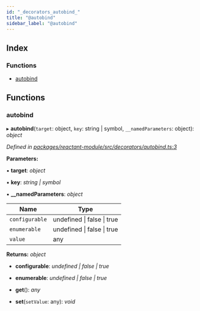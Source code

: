 ```yaml
---
id: "_decorators_autobind_"
title: "@autobind"
sidebar_label: "@autobind"
---
```


## Index

### Functions

* [autobind](_decorators_autobind_.md#autobind)

## Functions

###  autobind

▸ **autobind**(`target`: object, `key`: string | symbol, `__namedParameters`: object): *object*

*Defined in [packages/reactant-module/src/decorators/autobind.ts:3](https://github.com/unadlib/reactant/blob/d83826e/packages/reactant-module/src/decorators/autobind.ts#L3)*

**Parameters:**

▪ **target**: *object*

▪ **key**: *string | symbol*

▪ **__namedParameters**: *object*

Name | Type |
------ | ------ |
`configurable` | undefined &#124; false &#124; true |
`enumerable` | undefined &#124; false &#124; true |
`value` | any |

**Returns:** *object*

* **configurable**: *undefined | false | true*

* **enumerable**: *undefined | false | true*

* **get**(): *any*

* **set**(`setValue`: any): *void*
